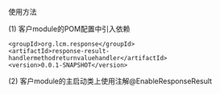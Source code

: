 使用方法

(1) 客户module的POM配置中引入依赖

    <groupId>org.lcm.response</groupId>
    <artifactId>response-result-handlermethodreturnvaluehandler</artifactId>
    <version>0.0.1-SNAPSHOT</version>

(2) 客户module的主启动类上使用注解@EnableResponseResult